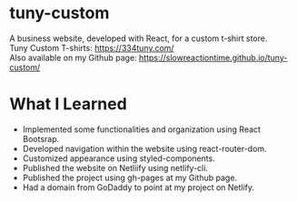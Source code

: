 # tuny-custom
A business website, developed with React, for a custom t-shirt store. <br />
Tuny Custom T-shirts: https://334tuny.com/ <br />
Also available on my Github page: https://slowreactiontime.github.io/tuny-custom/

# What I Learned

* Implemented some functionalities and organization using React Bootsrap.
* Developed navigation within the website using react-router-dom.
* Customized appearance using styled-components.
* Published the website on Netliify using netlify-cli.
* Published the project using gh-pages at my Github page.
* Had a domain from GoDaddy to point at my project on Netlify. 





